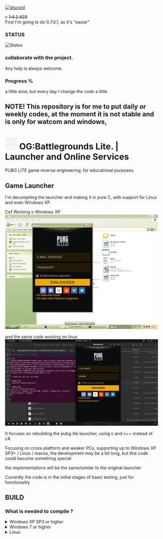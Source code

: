 [![discord](https://shields.io/discord/1334106568253509692?style=for-the-badge&label=OG:BG&logo=discord&labelColor=black&color=5865F2)](https://discord.gg/hmdVw2pR)


v <strike>1.4.2.423 </strike>  
 First I'm going to do 0.7.0.1, as it's "easier"  


### STATUS  
  ![Status](http://img.shields.io/badge/ACTIVE-active.png)

### collaborate with the project. 

 Any help is always welcome.  

  

### Progress % 

 a little slow, but every day I change the code a little   

## NOTE! This repository is for me to put daily or weekly codes, at the moment it is not stable and is only for watcom and windows, 


# <img src="web_help_files/pubg_lite_logo.png" width="40" height="40" />   OG:Battlegrounds Lite. | Launcher and Online Services
PUBG LITE game reverse engineering, for educational purposes.  



## Game Launcher


I'm decompiling the launcher and making it in pure C, with support for Linux and even Windows XP.  

 Cef Working o Windows XP  
<img src="web_help_files/lpc_launcher_nt.png" alt="launcher_windows" width="600">

 and the same code working on linux  
<img src="web_help_files/lpc_launcher_linux.png" alt="launcher_linux" width="600">



It focuses on rebuilding the pubg lite launcher, using c and c++ instead of c#.

Focusing on cross-platform and weaker PCs, supporting up to Windows XP SP3+ / Linux / macos, the development may be a bit long, but this code could become something special

the implementations will be the same/similar to the original launcher  

Currently the code is in the initial stages of basic testing, just for functionality

## BUILD   
### What is needed to compile ?  

</div>
  <details>
   <summary> Windows XP SP3 or higher </summary>  


 to compile for Windows XP and higher systems you need `Open Watcom 1.9`  


run ```build_launcher_watcom.bat``` and it will compile and generate an X32 file locally ```lpc_launcher.exe``` , which you can test by placing it inside ```bin/nt_86```  


watcom generates light, fast and optimized files, but not secure.  


watcom only supports 32-bit binaries, from 386 to 686 floating point control  

</details>

</div>
  <details>
   <summary> Windows 7 or higher </summary>
   You need Visual Studio 2019 or 2022, I only tested it with these, maybe it will work with other versions, just change some parameters within the batch script  
 
 
run `build_launcher_visual_studio.bat` and it will compile and generate an `X32` or `X64` file locally `lpc_launcher.exe` , which you can test by placing it inside `bin/nt_86``` or  ```bin/nt_86` depending on what architecture you built  

to modify which architecture or version of visual studio, open `build_launcher_visual_studio.bat` with any text editor and modify the variables `set vsv= ` for the year of the version of your visual studio, sometimes it may not always work if you have installed it in a different location, but in this case I am following the standard installation, and for the architecture you modify the variable `set cpuarch= ` supporting the values `​​86` or `64`

</details>

</div>
  <details>
   <summary> Linux </summary>  
  
  to compile on linux you need `gcc` and some additional dependencies related to `x11` and `cef`  
  
`libx11-dev libxcomposite-dev libxrandr-dev libxtst-dev libxext-dev
libxfixes-dev libxrender-dev libxcursor-dev libgconf-2-dev
libglib2.0-dev libnss3-dev libatk1.0-dev libasound2-dev libxdamage-dev libdl-dev
libpthread-stubs0-dev librt-dev`  
  
  to compile just run `build_launcher_gcc_linux.sh` which will generate a `x64` binary file locally `lpc_launcher.elf`, and you can test it by placing it inside `bin/linux_64`

</details>






